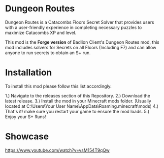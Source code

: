 # Dungeon Routes

Dungeon Routes is a Catacombs Floors Secret Solver that provides users with a user-friendly experience in completing necessary puzzles to maximize Catacombs XP and level.

This mod is the **Forge version** of Badlion Client's Dungeon Routes mod, this mod includes solvers for Secrets on all Floors (Including F7) and can allow anyone to run secrets to obtain an S+ run.

# Installation

To install this mod please follow this list accordingly.

1.) Navigate to the releases section of this Repository.
2.) Download the latest release.
3.) Install the mod in your Minecraft mods folder. (Usually located at C:\Users\Your User Name\AppData\Roaming\.minecraft\mods)
4.) That's it! make sure you restart your game to ensure the mod loads.
5.) Enjoy your S+ Runs!

# Showcase
https://www.youtube.com/watch?v=vsM154T9qQw



